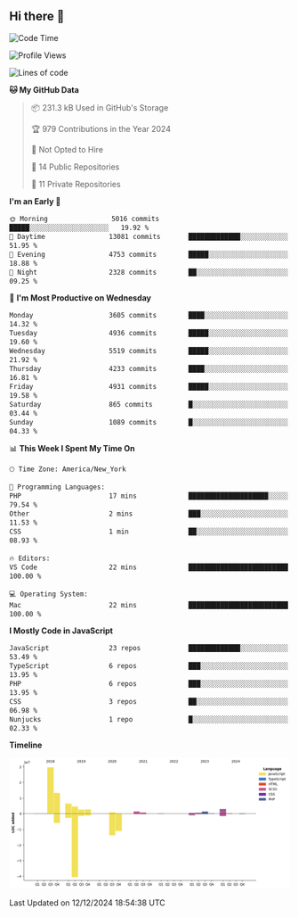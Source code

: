 ## Hi there 👋

<!--START_SECTION:waka-->
![Code Time](http://img.shields.io/badge/Code%20Time-313%20hrs%2023%20mins-blue)

![Profile Views](http://img.shields.io/badge/Profile%20Views-0-blue)

![Lines of code](https://img.shields.io/badge/From%20Hello%20World%20I%27ve%20Written-67.9%20million%20lines%20of%20code-blue)

**🐱 My GitHub Data** 

> 📦 231.3 kB Used in GitHub's Storage 
 > 
> 🏆 979 Contributions in the Year 2024
 > 
> 🚫 Not Opted to Hire
 > 
> 📜 14 Public Repositories 
 > 
> 🔑 11 Private Repositories 
 > 
**I'm an Early 🐤** 

```text
🌞 Morning                5016 commits        █████░░░░░░░░░░░░░░░░░░░░   19.92 % 
🌆 Daytime                13081 commits       █████████████░░░░░░░░░░░░   51.95 % 
🌃 Evening                4753 commits        █████░░░░░░░░░░░░░░░░░░░░   18.88 % 
🌙 Night                  2328 commits        ██░░░░░░░░░░░░░░░░░░░░░░░   09.25 % 
```
📅 **I'm Most Productive on Wednesday** 

```text
Monday                   3605 commits        ████░░░░░░░░░░░░░░░░░░░░░   14.32 % 
Tuesday                  4936 commits        █████░░░░░░░░░░░░░░░░░░░░   19.60 % 
Wednesday                5519 commits        █████░░░░░░░░░░░░░░░░░░░░   21.92 % 
Thursday                 4233 commits        ████░░░░░░░░░░░░░░░░░░░░░   16.81 % 
Friday                   4931 commits        █████░░░░░░░░░░░░░░░░░░░░   19.58 % 
Saturday                 865 commits         █░░░░░░░░░░░░░░░░░░░░░░░░   03.44 % 
Sunday                   1089 commits        █░░░░░░░░░░░░░░░░░░░░░░░░   04.33 % 
```


📊 **This Week I Spent My Time On** 

```text
🕑︎ Time Zone: America/New_York

💬 Programming Languages: 
PHP                      17 mins             ████████████████████░░░░░   79.54 % 
Other                    2 mins              ███░░░░░░░░░░░░░░░░░░░░░░   11.53 % 
CSS                      1 min               ██░░░░░░░░░░░░░░░░░░░░░░░   08.93 % 

🔥 Editors: 
VS Code                  22 mins             █████████████████████████   100.00 % 

💻 Operating System: 
Mac                      22 mins             █████████████████████████   100.00 % 
```

**I Mostly Code in JavaScript** 

```text
JavaScript               23 repos            █████████████░░░░░░░░░░░░   53.49 % 
TypeScript               6 repos             ███░░░░░░░░░░░░░░░░░░░░░░   13.95 % 
PHP                      6 repos             ███░░░░░░░░░░░░░░░░░░░░░░   13.95 % 
CSS                      3 repos             ██░░░░░░░░░░░░░░░░░░░░░░░   06.98 % 
Nunjucks                 1 repo              █░░░░░░░░░░░░░░░░░░░░░░░░   02.33 % 
```



**Timeline**

![Lines of Code chart](https://raw.githubusercontent.com/wilbertcaba/wilbertcaba/main/assets/bar_graph.png)


 Last Updated on 12/12/2024 18:54:38 UTC
<!--END_SECTION:waka-->

<!--
**wilbertcaba/wilbertcaba** is a ✨ _special_ ✨ repository because its `README.md` (this file) appears on your GitHub profile.

Here are some ideas to get you started:

- 🔭 I’m currently working on ...
- 🌱 I’m currently learning ...
- 👯 I’m looking to collaborate on ...
- 🤔 I’m looking for help with ...
- 💬 Ask me about ...
- 📫 How to reach me: ...
- 😄 Pronouns: ...
- ⚡ Fun fact: ...
-->
